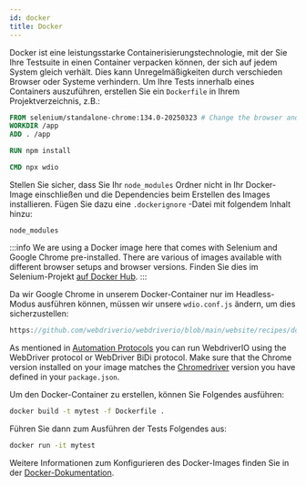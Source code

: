 ```yaml
---
id: docker
title: Docker
---
```


Docker ist eine leistungsstarke Containerisierungstechnologie, mit der Sie Ihre Testsuite in einen Container verpacken können, der sich auf jedem System gleich verhält. Dies kann Unregelmäßigkeiten durch verschieden Browser oder Systeme verhindern. Um Ihre Tests innerhalb eines Containers auszuführen, erstellen Sie ein `Dockerfile` in Ihrem Projektverzeichnis, z.B.:

```Dockerfile
FROM selenium/standalone-chrome:134.0-20250323 # Change the browser and version according to your needs
WORKDIR /app
ADD . /app

RUN npm install

CMD npx wdio
```

Stellen Sie sicher, dass Sie Ihr `node_modules` Ordner nicht in Ihr Docker-Image einschließen und die Dependencies beim Erstellen des Images installieren. Fügen Sie dazu eine `.dockerignore` -Datei mit folgendem Inhalt hinzu:

```
node_modules
```

:::info
We are using a Docker image here that comes with Selenium and Google Chrome pre-installed. There are various of images available with different browser setups and browser versions. Finden Sie dies im Selenium-Projekt [auf Docker Hub](https://hub.docker.com/u/selenium).
:::

Da wir Google Chrome in unserem Docker-Container nur im Headless-Modus ausführen können, müssen wir unsere `wdio.conf.js` ändern, um dies sicherzustellen:

```js reference useHTTPS
https://github.com/webdriverio/webdriverio/blob/main/website/recipes/docker.js
```

As mentioned in [Automation Protocols](/docs/automationProtocols) you can run WebdriverIO using the WebDriver protocol or WebDriver BiDi protocol. Make sure that the Chrome version installed on your image matches the [Chromedriver](https://www.npmjs.com/package/chromedriver) version you have defined in your `package.json`.

Um den Docker-Container zu erstellen, können Sie Folgendes ausführen:

```sh
docker build -t mytest -f Dockerfile .
```

Führen Sie dann zum Ausführen der Tests Folgendes aus:

```sh
docker run -it mytest
```

Weitere Informationen zum Konfigurieren des Docker-Images finden Sie in der [Docker-Dokumentation](https://docs.docker.com/).
